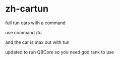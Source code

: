 # zh-cartun
full tun cars with a command 

use command /tu 

and the car is max out with tun

updated to run QBCore so you need god rank to use
